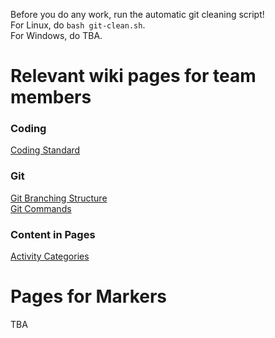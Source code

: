 Before you do any work, run the automatic git cleaning script!\
For Linux, do `bash git-clean.sh`.\
For Windows, do TBA.

# Relevant wiki pages for team members
### Coding
[Coding Standard](/Documentation/Coding-Standard)

### Git
[Git Branching Structure](/Documentation/Git-Branching-Structure)\
[Git Commands](/Tutorial/Git-Commands)

### Content in Pages
[Activity Categories](/Research/Activity-Categories)

# Pages for Markers
TBA